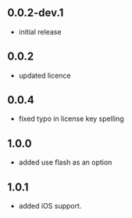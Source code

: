 ## 0.0.2-dev.1

* initial release

## 0.0.2

* updated licence

## 0.0.4

* fixed typo in license key spelling

## 1.0.0

* added use flash as an option


## 1.0.1

* added iOS support.